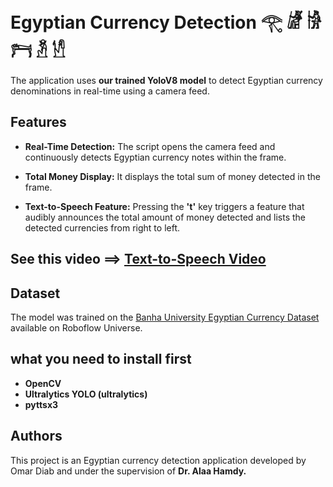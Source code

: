 # Egyptian Currency Detection 𓂀 𓁈 𓀛 𓁀 𓁳 𓀮 

The application uses **our trained YoloV8 model** to detect Egyptian currency denominations in real-time using a camera feed.


## Features
- **Real-Time Detection:** The script opens the camera feed and continuously detects Egyptian currency notes within the frame.


- **Total Money Display:** It displays the total sum of money detected in the frame.

- **Text-to-Speech Feature:** Pressing the **'t'** key triggers a feature that audibly announces the total amount of money detected and lists the detected currencies from right to left.

## See this video ==>  [Text-to-Speech Video](https://drive.google.com/file/d/12ITHoKfdFgiIFR23oXIu5Y4Co4MBtRlI/view?usp=sharing)




## Dataset
The model was trained on the 
[Banha University Egyptian Currency Dataset ](https://universe.roboflow.com/banha-university-dxs4z/egyptian-currency-psnkr/dataset/3)available on Roboflow Universe.

## what you need to install first
- **OpenCV**
- **Ultralytics YOLO (ultralytics)**
- **pyttsx3**

## Authors
This project is an Egyptian currency detection application developed by Omar Diab and under the supervision of **Dr. Alaa Hamdy.** 
